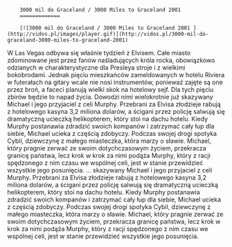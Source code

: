 
        3000 mil do Graceland / 3000 Miles to Graceland 2001 
        =============
        
        [![3000 mil do Graceland / 3000 Miles to Graceland 2001 ](http://vidos.pl/images/player.gif)](http://vidos.pl/3000-mil-do-graceland-3000-miles-to-graceland-2001)
        
        
 W Las Vegas odbywa się właśnie tydzień z Elvisem. Całe miasto zdominowane jest przez fanów naśladujących króla rocka, obowiązkowo odzianych w charakterystyczne dla Presleya stroje i z wielkimi bokobrodami. Jednak pięciu mieszkańców zameldowanych w hotelu Riviera w futerałach na gitary wcale nie nosi instrumentów, ponieważ zajęte są one przez broń, a faceci planują wielki skok na hotelowy sejf. Dla tych pięciu zbirów będzie to napad życia. Dowodzi nimi wielokrotnie już skazywany Michael i jego przyjaciel z celi Murphy. Przebrani za Elvisa złodzieje rabują z hotelowego kasyna 3,2 miliona dolarów, a ścigani przez policję salwują się dramatyczną ucieczką helikopterem, który stoi na dachu hotelu. Kiedy Murphy postanawia zdradzić swoich kompanów i zatrzymać cały łup dla siebie, Michael ucieka z częścią zdobyczy. Podczas swojej drogi spotyka Cybil, dziewczynę z małego miasteczka, która marzy o sławie. Michael, który pragnie zerwać ze swoim dotychczasowym życiem, przekracza granicę państwa, lecz krok w krok za nimi podąża Murphy, który z racji spędzonego z nim czasu we wspólnej celi, jest w stanie przewidzieć wszystkie jego posunięcia.   ... skazywany Michael i jego przyjaciel z celi Murphy. Przebrani za Elvisa złodzieje rabują z hotelowego kasyna 3,2 miliona dolarów, a ścigani przez policję salwują się dramatyczną ucieczką helikopterem, który stoi na dachu hotelu. Kiedy Murphy postanawia zdradzić swoich kompanów i zatrzymać cały łup dla siebie, Michael ucieka z częścią zdobyczy. Podczas swojej drogi spotyka Cybil, dziewczynę z małego miasteczka, która marzy o sławie. Michael, który pragnie zerwać ze swoim dotychczasowym życiem, przekracza granicę państwa, lecz krok w krok za nimi podąża Murphy, który z racji spędzonego z nim czasu we wspólnej celi, jest w stanie przewidzieć wszystkie jego posunięcia.
    